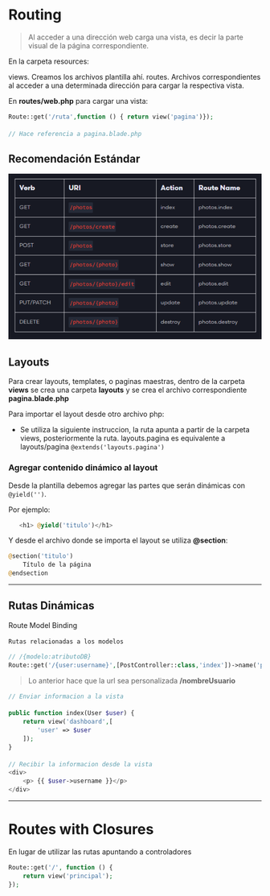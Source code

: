 # Routing
> Al acceder a una dirección web carga una vista, es decir la parte visual de la página correspondiente.

En la carpeta resources:

views. Creamos los archivos plantilla ahí.
routes. Archivos correspondientes al acceder a una determinada dirección para cargar la respectiva vista.

En **routes/web.php** para cargar una vista:

```php
Route::get('/ruta',function () { return view('pagina')});

// Hace referencia a pagina.blade.php
```

## Recomendación Estándar
![](../img/6.2.png)

## Layouts

Para crear layouts, templates, o paginas maestras, dentro de la carpeta **views** se crea una carpeta **layouts** y se crea el archivo correspondiente **pagina.blade.php**

Para importar el layout desde otro archivo php:
- Se utiliza la siguiente instruccion, la ruta apunta a partir de la carpeta views, posteriormente la ruta. layouts.pagina es equivalente a layouts/pagina
```@extends('layouts.pagina')```

### **Agregar contenido dinámico al layout**
Desde la plantilla debemos agregar las partes que serán dinámicas con ```@yield('')```.

Por ejemplo:
```php
   <h1> @yield('titulo')</h1>
```
Y desde el archivo donde se importa el layout se utiliza **@section**:

```php
@section('titulo')
    Título de la página
@endsection
```

---

## Rutas Dinámicas

Route Model Binding

```Rutas relacionadas a los modelos```

```php
// /{modelo:atributoDB}
Route::get('/{user:username}',[PostController::class,'index'])->name('posts.index');
```

> Lo anterior hace que la url sea personalizada **/nombreUsuario**

```php
// Enviar informacion a la vista

public function index(User $user) {
    return view('dashboard',[
        'user' => $user
    ]);
}

// Recibir la informacion desde la vista
<div>
    <p> {{ $user->username }}</p>
</div>
```

---

# Routes with Closures

En lugar de utilizar las rutas apuntando a controladores

```php
Route::get('/', function () {
    return view('principal');
});
```